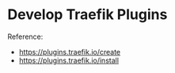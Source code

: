 # Develop Traefik Plugins
Reference:
  * https://plugins.traefik.io/create
  * https://plugins.traefik.io/install



